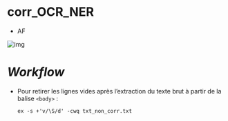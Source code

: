 # corr_OCR_NER

- AF

![img](/home/ljudmila/Bureau/corr_OCR_NER/corr_ocr_ren.jpg)

# *Workflow*





- Pour retirer les lignes vides après l’extraction du texte brut à partir de la balise `<body>` :

  `ex -s +'v/\S/d' -cwq txt_non_corr.txt`

